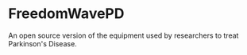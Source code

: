 # FreedomWavePD
An open source version of the equipment used by researchers to treat Parkinson's Disease.
